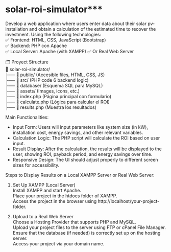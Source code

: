 # solar-roi-simulator***
Develop a web application where users enter data about their solar pv-installation and obtain a calculation of the estimated time to recover the investment.
Using the following technologies:  
✅ Frontend: HTML, CSS, JavaScript (Bootstrap)  
✅ Backend: PHP con Apache  
✅ Local Server: Apache (with XAMPP)
✅ Or Real Web Server

🗂️ Proyect Structure  
📂 solar-roi-simulator/  
├── 📁 public/ (Accesible files, HTML, CSS, JS)  
├── 📁 src/ (PHP code 6 backend logic)  
├── 📁 database/ (Esquema SQL para MySQL)  
├── 📁 assets/ (Images, icons, etc.)  
├── 📄 index.php (Página principal con formulario)  
├── 📄 calculate.php (Lógica para calcular el ROI)  
├── 📄 results.php (Muestra los resultados)  

Main Functionalities:  
- Input Form: Users will input parameters like system size (in kW), installation cost, energy savings, and other relevant variables.  
- Calculation Logic: The PHP script will calculate the ROI based on user input.  
- Result Display: After the calculation, the results will be displayed to the user, showing ROI, payback period, and energy savings over time.  
- Responsive Design: The UI should adjust properly to different screen sizes for accessibility.    

Steps to Display Results on a Local XAMPP Server or Real Web Server:   
1. Set Up XAMPP (Local Server)  
Install XAMPP and start Apache.  
Place your project in the htdocs folder of XAMPP.  
Access the project in the browser using http://localhost/your-project-folder.  

3. Upload to a Real Web Server    
Choose a Hosting Provider that supports PHP and MySQL.  
Upload your project files to the server using FTP or cPanel File Manager.  
Ensure that the database (if needed) is correctly set up on the hosting server.  
Access your project via your domain name.  

